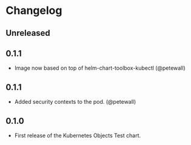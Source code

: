 # Changelog

## Unreleased

## 0.1.1

* Image now based on top of helm-chart-toolbox-kubectl (@petewall)

## 0.1.1

* Added security contexts to the pod. (@petewall)

## 0.1.0

* First release of the Kubernetes Objects Test chart.
